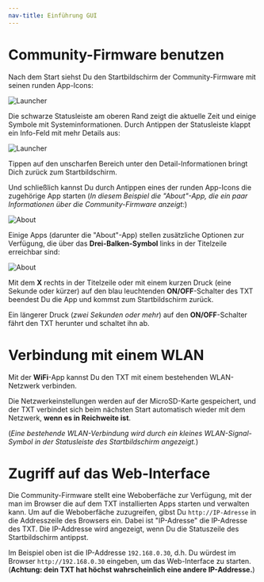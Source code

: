 ```yaml
---
nav-title: Einführung GUI
---
```

# Community-Firmware benutzen

Nach dem Start siehst Du den Startbildschirm der Community-Firmware mit seinen runden App-Icons:

![Launcher](https://raw.githubusercontent.com/wiki/ftCommunity/ftcommunity-TXT/txt_cw.jpg "Beispielbild mit weiteren Apps")

Die schwarze Statusleiste am oberen Rand zeigt die aktuelle Zeit und einige Symbole mit Systeminformationen. Durch Antippen der Statusleiste klappt ein Info-Feld mit mehr Details aus:

![Launcher](https://raw.githubusercontent.com/wiki/ftCommunity/ftcommunity-TXT/launcher-with-info-menu.png "Hauptbildschirm mit ausgeklapptem Info-Bereich")

Tippen auf den unscharfen Bereich unter den Detail-Informationen bringt Dich zurück zum Startbildschirm.


Und schließlich kannst Du durch Antippen eines der runden App-Icons die zugehörige App starten (_In diesem Beispiel die "About"-App, die ein paar Informationen über die Community-Firmware anzeigt:_)

![About](https://raw.githubusercontent.com/wiki/ftCommunity/ftcommunity-TXT/about.png "Screenshot der 'About'-App")

Einige Apps (darunter die "About"-App) stellen zusätzliche Optionen zur Verfügung, die über das **Drei-Balken-Symbol** links in der Titelzeile erreichbar sind:

![About](https://raw.githubusercontent.com/wiki/ftCommunity/ftcommunity-TXT/about-with-menu.png "Screenshot  der 'About'-App mit ausgeklapptem Options-Menü")

Mit dem **X** rechts in der Titelzeile oder mit einem kurzen Druck (eine Sekunde oder kürzer) auf den blau leuchtenden **ON/OFF**-Schalter des TXT beendest Du die App und kommst zum Startbildschirm zurück.

Ein längerer Druck (_zwei Sekunden oder mehr_) auf den **ON/OFF**-Schalter fährt den TXT herunter und schaltet ihn ab.

# Verbindung mit einem WLAN

Mit der **WiFi**-App kannst Du den TXT mit einem bestehenden WLAN-Netzwerk verbinden.

Die Netzwerkeinstellungen werden auf der MicroSD-Karte gespeichert, und der TXT verbindet sich beim nächsten Start automatisch wieder mit dem Netzwerk, **wenn es in Reichweite ist**.

(_Eine bestehende WLAN-Verbindung wird durch ein kleines WLAN-Signal-Symbol in der Statusleiste des Startbildschirm angezeigt._)

# Zugriff auf das Web-Interface

Die Community-Firmware stellt eine Weboberfäche zur Verfügung, mit der man im Browser die auf dem TXT installierten Apps starten und verwalten kann. Um auf die Weboberfäche zuzugreifen, gibst Du `http://IP-Adresse` in die Addresszeile des Browsers ein. Dabei ist "IP-Adresse" die IP-Adresse des TXT. Die IP-Addresse wird angezeigt, wenn Du die Statuszeile des Startbildschirm antippst.

Im Beispiel oben ist die IP-Addresse `192.168.0.30`, d.h. Du würdest im Browser `http://192.168.0.30` eingeben, um das Web-Interface zu starten. (**Achtung: dein TXT hat höchst wahrscheinlich eine andere IP-Addresse.**)
